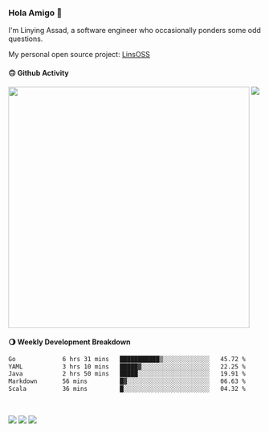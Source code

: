 ### Hola Amigo 🤣   

I'm Linying Assad, a software engineer who occasionally ponders some odd questions.  

My personal open source project: [LinsOSS](https://github.com/linsoss)
 
#### 🙃 Github Activity 
<div>
  <img src="https://github-readme-stats.vercel.app/api?username=al-assad&show_icons=true" align="top" style="display: inline-block;" width="480"/>
  <img src="https://github-readme-stats.vercel.app/api/top-langs/?username=al-assad&hide=css,html&langs_count=8&layout=compact" align="top" style="display: inline-block;"/>
</div>

#### 🌖 Weekly Development Breakdown
<!--START_SECTION:waka-->

```txt
Go             6 hrs 31 mins   ███████████▒░░░░░░░░░░░░░   45.72 %
YAML           3 hrs 10 mins   █████▓░░░░░░░░░░░░░░░░░░░   22.25 %
Java           2 hrs 50 mins   █████░░░░░░░░░░░░░░░░░░░░   19.91 %
Markdown       56 mins         █▓░░░░░░░░░░░░░░░░░░░░░░░   06.63 %
Scala          36 mins         █░░░░░░░░░░░░░░░░░░░░░░░░   04.32 %
```

<!--END_SECTION:waka-->

<br>

<a href="https://twitter.com/Alassad_dev"><img src="https://img.shields.io/badge/Twitter-@Alassad__dev-blue?style=flat&logo=twitter" /></a>
<a href="https://t.me/alassad_dev"><img src="https://img.shields.io/badge/Telegram-@alassad__dev-orange?style=flat&logo=telegram" /></a>
<a href="https://al-assad.github.io"><img src="https://img.shields.io/badge/Blogs-Linying_Assad's_Blog-yellow?style=flat&logo=github" /></a>

